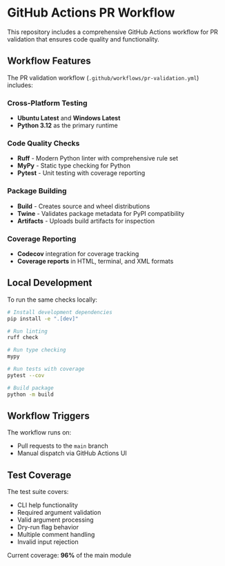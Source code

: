 # GitHub Actions PR Workflow

This repository includes a comprehensive GitHub Actions workflow for PR validation that ensures code quality and functionality.

## Workflow Features

The PR validation workflow (`.github/workflows/pr-validation.yml`) includes:

### Cross-Platform Testing
- **Ubuntu Latest** and **Windows Latest**
- **Python 3.12** as the primary runtime

### Code Quality Checks
- **Ruff** - Modern Python linter with comprehensive rule set
- **MyPy** - Static type checking for Python
- **Pytest** - Unit testing with coverage reporting

### Package Building
- **Build** - Creates source and wheel distributions
- **Twine** - Validates package metadata for PyPI compatibility
- **Artifacts** - Uploads build artifacts for inspection

### Coverage Reporting
- **Codecov** integration for coverage tracking
- **Coverage reports** in HTML, terminal, and XML formats

## Local Development

To run the same checks locally:

```bash
# Install development dependencies
pip install -e ".[dev]"

# Run linting
ruff check

# Run type checking
mypy

# Run tests with coverage
pytest --cov

# Build package
python -m build
```

## Workflow Triggers

The workflow runs on:
- Pull requests to the `main` branch
- Manual dispatch via GitHub Actions UI

## Test Coverage

The test suite covers:
- CLI help functionality
- Required argument validation
- Valid argument processing
- Dry-run flag behavior
- Multiple comment handling
- Invalid input rejection

Current coverage: **96%** of the main module